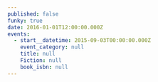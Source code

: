 ```yaml
---
published: false
funky: true
date: 2016-01-01T12:00:00.000Z
events:
  - start__datetime: 2015-09-03T00:00:00.000Z
    event_category: null
    title: null
    Fiction: null
    book_isbn: null
---
```

